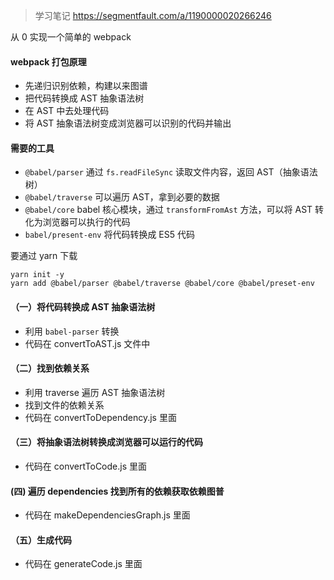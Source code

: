 >学习笔记
https://segmentfault.com/a/1190000020266246

从 0 实现一个简单的 webpack

#### webpack 打包原理
- 先递归识别依赖，构建以来图谱
- 把代码转换成 AST 抽象语法树
- 在 AST 中去处理代码
- 将 AST 抽象语法树变成浏览器可以识别的代码并输出

#### 需要的工具
- `@babel/parser` 通过 `fs.readFileSync` 读取文件内容，返回 AST（抽象语法树）
- `@babel/traverse` 可以遍历 AST，拿到必要的数据
- `@babel/core` babel 核心模块，通过 `transformFromAst` 方法，可以将 AST 转化为浏览器可以执行的代码
- `babel/present-env` 将代码转换成 ES5 代码

要通过 yarn 下载
```
yarn init -y
yarn add @babel/parser @babel/traverse @babel/core @babel/preset-env 
```

#### （一）将代码转换成 AST 抽象语法树
- 利用 `babel-parser` 转换
- 代码在 convertToAST.js 文件中

#### （二）找到依赖关系
- 利用 traverse 遍历 AST 抽象语法树
- 找到文件的依赖关系
- 代码在 convertToDependency.js 里面

#### （三）将抽象语法树转换成浏览器可以运行的代码
- 代码在 convertToCode.js 里面

#### (四) 遍历 dependencies 找到所有的依赖获取依赖图普
- 代码在 makeDependenciesGraph.js 里面

#### （五）生成代码
- 代码在 generateCode.js 里面
